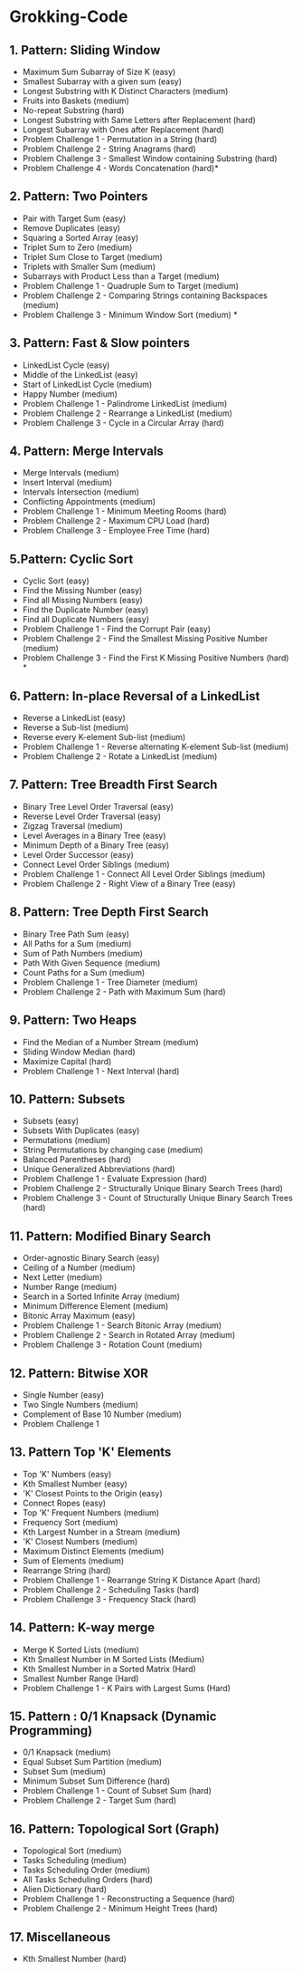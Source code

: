 # Grokking-Code

## 1. Pattern: Sliding Window
- Maximum Sum Subarray of Size K (easy)
- Smallest Subarray with a given sum (easy)
- Longest Substring with K Distinct Characters (medium)
- Fruits into Baskets (medium)
- No-repeat Substring (hard) 
- Longest Substring with Same Letters after Replacement (hard)
- Longest Subarray with Ones after Replacement (hard)
- Problem Challenge 1 - Permutation in a String (hard)
- Problem Challenge 2 - String Anagrams (hard)
- Problem Challenge 3 - Smallest Window containing Substring (hard) 
- Problem Challenge 4 - Words Concatenation (hard)*

## 2. Pattern: Two Pointers
- Pair with Target Sum (easy)
- Remove Duplicates (easy)
- Squaring a Sorted Array (easy)
- Triplet Sum to Zero (medium)
- Triplet Sum Close to Target (medium)
- Triplets with Smaller Sum (medium)
- Subarrays with Product Less than a Target (medium) 
- Problem Challenge 1 - Quadruple Sum to Target (medium) 
- Problem Challenge 2 - Comparing Strings containing Backspaces (medium)
- Problem Challenge 3 - Minimum Window Sort (medium) *


## 3. Pattern: Fast & Slow pointers
- LinkedList Cycle (easy)
- Middle of the LinkedList (easy)
- Start of LinkedList Cycle (medium) 
- Happy Number (medium) 
- Problem Challenge 1 - Palindrome LinkedList (medium) 
- Problem Challenge 2 - Rearrange a LinkedList (medium)
- Problem Challenge 3 - Cycle in a Circular Array (hard) 

## 4. Pattern: Merge Intervals
- Merge Intervals (medium)
- Insert Interval (medium) 
- Intervals Intersection (medium)
- Conflicting Appointments (medium)
- Problem Challenge 1 - Minimum Meeting Rooms (hard) 
- Problem Challenge 2 - Maximum CPU Load (hard)
- Problem Challenge 3 - Employee Free Time (hard) 

## 5.Pattern: Cyclic Sort
- Cyclic Sort (easy)
- Find the Missing Number (easy)
- Find all Missing Numbers (easy)
- Find the Duplicate Number (easy)
- Find all Duplicate Numbers (easy)
- Problem Challenge 1 - Find the Corrupt Pair (easy)
- Problem Challenge 2 - Find the Smallest Missing Positive Number (medium)
- Problem Challenge 3 - Find the First K Missing Positive Numbers (hard) *

## 6. Pattern: In-place Reversal of a LinkedList
- Reverse a LinkedList (easy) 
- Reverse a Sub-list (medium) 
- Reverse every K-element Sub-list (medium) 
- Problem Challenge 1 - Reverse alternating K-element Sub-list (medium)
- Problem Challenge 2 - Rotate a LinkedList (medium)

## 7. Pattern: Tree Breadth First Search
- Binary Tree Level Order Traversal (easy)
- Reverse Level Order Traversal (easy) 
- Zigzag Traversal (medium)
- Level Averages in a Binary Tree (easy)
- Minimum Depth of a Binary Tree (easy) 
- Level Order Successor (easy)
- Connect Level Order Siblings (medium)
- Problem Challenge 1 - Connect All Level Order Siblings (medium)
- Problem Challenge 2 - Right View of a Binary Tree (easy) 

## 8. Pattern: Tree Depth First Search
- Binary Tree Path Sum (easy)
- All Paths for a Sum (medium) 
- Sum of Path Numbers (medium)
- Path With Given Sequence (medium) 
- Count Paths for a Sum (medium)
- Problem Challenge 1 - Tree Diameter (medium) 
- Problem Challenge 2 - Path with Maximum Sum (hard) 

## 9. Pattern: Two Heaps
- Find the Median of a Number Stream (medium) 
- Sliding Window Median (hard) 
- Maximize Capital (hard) 
- Problem Challenge 1 - Next Interval (hard) 

## 10. Pattern: Subsets
- Subsets (easy)
- Subsets With Duplicates (easy) 
- Permutations (medium) 
- String Permutations by changing case (medium)
- Balanced Parentheses (hard) 
- Unique Generalized Abbreviations (hard) 
- Problem Challenge 1 - Evaluate Expression (hard) 
- Problem Challenge 2 - Structurally Unique Binary Search Trees (hard) 
- Problem Challenge 3 - Count of Structurally Unique Binary Search Trees (hard)

## 11. Pattern: Modified Binary Search
- Order-agnostic Binary Search (easy)
- Ceiling of a Number (medium) 
- Next Letter (medium)
- Number Range (medium) 
- Search in a Sorted Infinite Array (medium) 
- Minimum Difference Element (medium)
- Bitonic Array Maximum (easy)
- Problem Challenge 1 - Search Bitonic Array (medium)
- Problem Challenge 2 - Search in Rotated Array (medium) 
- Problem Challenge 3 - Rotation Count (medium) 

## 12. Pattern: Bitwise XOR
- Single Number (easy)
- Two Single Numbers (medium) 
- Complement of Base 10 Number (medium)
- Problem Challenge 1

## 13. Pattern Top 'K' Elements
- Top 'K' Numbers (easy)
- Kth Smallest Number (easy)
- 'K' Closest Points to the Origin (easy)
- Connect Ropes (easy) 
- Top 'K' Frequent Numbers (medium)
- Frequency Sort (medium) 
- Kth Largest Number in a Stream (medium)
- 'K' Closest Numbers (medium)
- Maximum Distinct Elements (medium)
- Sum of Elements (medium) 
- Rearrange String (hard)
- Problem Challenge 1 - Rearrange String K Distance Apart (hard) 
- Problem Challenge 2 - Scheduling Tasks (hard) 
- Problem Challenge 3 - Frequency Stack (hard) 

## 14. Pattern: K-way merge
- Merge K Sorted Lists (medium) 
- Kth Smallest Number in M Sorted Lists (Medium) 
- Kth Smallest Number in a Sorted Matrix (Hard) 
- Smallest Number Range (Hard) 
- Problem Challenge 1 - K Pairs with Largest Sums (Hard) 

## 15. Pattern : 0/1 Knapsack (Dynamic Programming)
- 0/1 Knapsack (medium)
- Equal Subset Sum Partition (medium) 
- Subset Sum (medium)
- Minimum Subset Sum Difference (hard) 
- Problem Challenge 1 - Count of Subset Sum (hard) 
- Problem Challenge 2 - Target Sum (hard) 


## 16. Pattern: Topological Sort (Graph)
- Topological Sort (medium) 
- Tasks Scheduling (medium)
- Tasks Scheduling Order (medium)
- All Tasks Scheduling Orders (hard) 
- Alien Dictionary (hard) 
- Problem Challenge 1 - Reconstructing a Sequence (hard) 
- Problem Challenge 2 - Minimum Height Trees (hard) 

## 17. Miscellaneous
- Kth Smallest Number (hard) 
